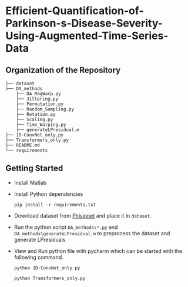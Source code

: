 # Efficient-Quantification-of-Parkinson-s-Disease-Severity-Using-Augmented-Time-Series-Data


## Organization of the Repository
```
├── dataset
├── DA_methods
    ├── DA_MagWarp.py
    ├── Jittering.py
    ├── Permutation.py
    ├── Random_Sampling.py
    ├── Rotation.py
    ├── Scaling.py
    ├── Time_Warping.py
    ├── generateLPresidual.m
├── 1D-ConvNet_only.py
├── Transformers_only.py
├── README.md
└── requirements
```

## Getting Started
- Install Matlab
- Install Python dependencies

    ```
    pip install -r requirements.txt
    ```
- Download dataset from [Phisionet](https://physionet.org/content/gaitpdb/1.0.0/) and place it in ```dataset```.
- Run the python script ```DA_methods\*.py``` and ```DA_methods\generateLPresidual.m``` to preprocess the dataset and generate LPresiduals
- View and Run python file with pycharm which can be started with the following command.

    ```
    python 1D-ConvNet_only.py
    ```
    ```
    python Transformers_only.py
    ```
